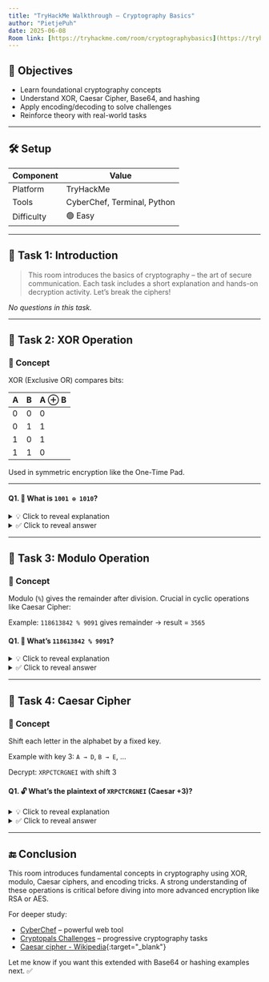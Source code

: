 ```yaml
---
title: "TryHackMe Walkthrough – Cryptography Basics"
author: "PietjePuh"
date: 2025-06-08
Room link: [https://tryhackme.com/room/cryptographybasics](https://tryhackme.com/room/cryptographybasics)
---
```


## 🎯 Objectives

- Learn foundational cryptography concepts
- Understand XOR, Caesar Cipher, Base64, and hashing
- Apply encoding/decoding to solve challenges
- Reinforce theory with real-world tasks

---

## 🛠️ Setup

| Component        | Value                         |
|------------------|-------------------------------|
| Platform         | TryHackMe                     |
| Tools            | CyberChef, Terminal, Python   |
| Difficulty       | 🟢 Easy                        |

---

## 🧪 Task 1: Introduction

> This room introduces the basics of cryptography – the art of secure communication. Each task includes a short explanation and hands-on decryption activity. Let’s break the ciphers!

_No questions in this task._

---

## 🧪 Task 2: XOR Operation

### 📌 Concept
XOR (Exclusive OR) compares bits:

| A | B | A ⊕ B |
|---|---|-------|
| 0 | 0 |   0   |
| 0 | 1 |   1   |
| 1 | 0 |   1   |
| 1 | 1 |   0   |

Used in symmetric encryption like the One-Time Pad. 

---

#### Q1. 🧮 What is `1001 ⊕ 1010`?

<details>
<summary>💡 Click to reveal explanation</summary>

> Perform bitwise XOR:
> 1001 ⊕ 1010 = 0011 → `3`

</details>

<details>
<summary>✅ Click to reveal answer</summary>

**Answer:** `3`

</details>

---

## 🧪 Task 3: Modulo Operation

### 📌 Concept
Modulo (`%`) gives the remainder after division. Crucial in cyclic operations like Caesar Cipher:

Example: `118613842 % 9091` gives remainder → result = `3565`

#### Q1. 🔢 What’s `118613842 % 9091`?

<details>
<summary>💡 Click to reveal explanation</summary>

> 118613842 ÷ 9091 = 13053 R **3565**

</details>

<details>
<summary>✅ Click to reveal answer</summary>

**Answer:** `3565`

</details>

---

## 🧪 Task 4: Caesar Cipher

### 📌 Concept
Shift each letter in the alphabet by a fixed key.

Example with key 3: `A → D`, `B → E`, ...

Decrypt: `XRPCTCRGNEI` with shift 3

#### Q1. 🔓 What’s the plaintext of `XRPCTCRGNEI` (Caesar +3)?

<details>
<summary>💡 Click to reveal explanation</summary>

> Shift each letter **backwards** by 3:
> - X → U
> - R → O
> - P → M
> - C → Z
> → Result: `UMZZAZODKBF`

</details>

<details>
<summary>✅ Click to reveal answer</summary>

**Answer:** `UMZZAZODKBF`

</details>

---

## 🔚 Conclusion

This room introduces fundamental concepts in cryptography using XOR, modulo, Caesar ciphers, and encoding tricks. A strong understanding of these operations is critical before diving into more advanced encryption like RSA or AES.

For deeper study:
- [CyberChef](https://gchq.github.io/CyberChef/) – powerful web tool
- [Cryptopals Challenges](https://cryptopals.com/) – progressive cryptography tasks
- [Caesar cipher - Wikipedia](https://en.wikipedia.org/wiki/Caesar_cipher){:target="_blank"}

Let me know if you want this extended with Base64 or hashing examples next. ✅
